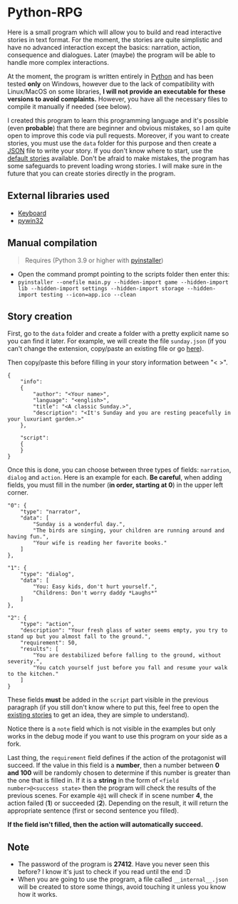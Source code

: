 # Python-RPG

Here is a small program which will allow you to build and read interactive stories in text format. For the moment, the stories are quite simplistic and have no advanced interaction except the basics: narration, action, consequence and dialogues. Later (maybe) the program will be able to handle more complex interactions.

At the moment, the program is written entirely in [Python](https://www.python.org/) and has been tested **only** on Windows, however due to the lack of compatibility with Linux/MacOS on some libraries, **I will not provide an executable for these versions to avoid complaints.** However, you have all the necessary files to compile it manually if needed (see below).

I created this program to learn this programming language and it's possible (even **probable**) that there are beginner and obvious mistakes, so I am quite open to improve this code via pull requests. Moreover, if you want to create stories, you must use the `data` folder for this purpose and then create a [JSON](https://en.wikipedia.org/wiki/JSON) file to write your story. If you don't know where to start, use the [default stories](https://github.com/FlorianLeChat/Python-RPG/tree/master/data) available. Don't be afraid to make mistakes, the program has some safeguards to prevent loading wrong stories. I will make sure in the future that you can create stories directly in the program.

## External libraries used

- [Keyboard](https://pypi.org/project/keyboard/)
- [pywin32](https://pypi.org/project/pywin32/)

## Manual compilation

> Requires (Python 3.9 or higher with [pyinstaller](https://pypi.org/project/pyinstaller/))
- Open the command prompt pointing to the scripts folder then enter this:
- `pyinstaller --onefile main.py --hidden-import game --hidden-import lib --hidden-import settings --hidden-import storage --hidden-import testing --icon=app.ico --clean`

## Story creation

First, go to the `data` folder and create a folder with a pretty explicit name so you can find it later. For example, we will create the file `sunday.json` (if you can't change the extension, copy/paste an existing file or go [here](https://helpdeskgeek.com/windows-10/how-to-change-file-type-in-windows-10/)).

Then copy/paste this before filling in your story information between "< >".
```
{
	"info":
	{
		"author": "<Your name>",
		"language": "<english>",
		"title": "<A classic Sunday.>",
		"description": "<It's Sunday and you are resting peacefully in your luxuriant garden.>"
	},

	"script":
	{
	}
}
```

Once this is done, you can choose between three types of fields: `narration`, `dialog` and `action`. Here is an example for each. **Be careful**, when adding fields, you must fill in the number (**in order, starting at 0**) in the upper left corner.

```
"0": {
	"type": "narrator",
	"data": [
		"Sunday is a wonderful day.",
		"The birds are singing, your children are running around and having fun.",
		"Your wife is reading her favorite books."
	]
},

"1": {
	"type": "dialog",
	"data": [
		"You: Easy kids, don't hurt yourself.",
		"Childrens: Don't worry daddy *Laughs*"
	]
},

"2": {
	"type": "action",
	"description": "Your fresh glass of water seems empty, you try to stand up but you almost fall to the ground.",
	"requirement": 50,
	"results": [
		"You are destabilized before falling to the ground, without severity.",
		"You catch yourself just before you fall and resume your walk to the kitchen."
	]
}
```

These fields **must** be added in the `script` part visible in the previous paragraph (if you still don't know where to put this, feel free to open the [existing stories](https://github.com/FlorianLeChat/Python-RPG/tree/master/data) to get an idea, they are simple to understand).

Notice there is a `note` field which is not visible in the examples but only works in the debug mode if you want to use this program on your side as a fork.

Last thing, the `requirement` field defines  if the action of the protagonist will succeed. If the value in this field is a **number**, then a number between **0 and 100** will be randomly chosen to determine if this number is greater than the one that is filled in. If it is a **string** in the form of `<field number>@<success state>` then the program will check the results of the previous scenes. For example `4@1` will check if in scene number **4**, the action failed (**1**) or succeeded (**2**). Depending on the result, it will return the appropriate sentence (first or second sentence you filled).

**If the field isn't filled, then the action will automatically succeed.**

## Note

- The password of the program is **27412**. Have you never seen this before? I know it's just to check if you read until the end :D
- When you are going to use the program, a file called `__internal__.json` will be created to store some things, avoid touching it unless you know how it works.
